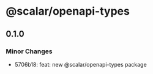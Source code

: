 # @scalar/openapi-types

## 0.1.0

### Minor Changes

- 5706b18: feat: new @scalar/openapi-types package
